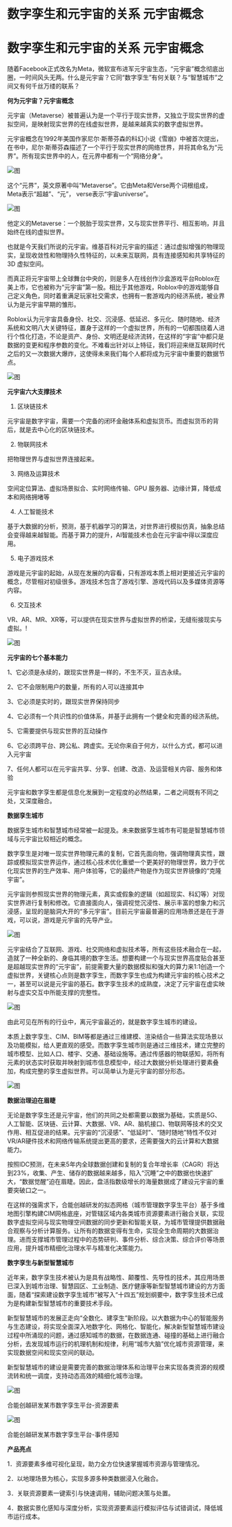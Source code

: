 # 数字孪生和元宇宙的关系 元宇宙概念


# 数字孪生和元宇宙的关系 元宇宙概念

随着Facebook正式改名为Meta，微软宣布进军元宇宙生态，“元宇宙”概念彻底出圈，一时间风头无两。什么是元宇宙？它同“数字孪生”有何关联？与“智慧城市”之间又有何千丝万缕的联系？

**何为元宇宙？元宇宙概念**

元宇宙（Metaverse）被普遍认为是一个平行于现实世界，又独立于现实世界的虚拟空间，是映射现实世界的在线虚拟世界，是越来越真实的数字虚拟世界。

元宇宙概念在1992年美国作家尼尔·斯蒂芬森的科幻小说《雪崩》中被首次提出，在书中，尼尔·斯蒂芬森描述了一个平行于现实世界的网络世界，并将其命名为“元界”。所有现实世界中的人，在元界中都有一个“网络分身”。

![图](https://pic2.zhimg.com/80/v2-888070527cc3c9501e27e19ce480d319_720w.jpg)

这个“元界”，英文原著中叫“Metaverse”。它由Meta和Verse两个词根组成，Meta表示“超越”、“元”， verse表示“宇宙universe”。

![图](https://pic4.zhimg.com/80/v2-eab8ff6b34212085d63b601c2b3f4753_720w.jpg)

他定义的Metaverse：一个脱胎于现实世界，又与现实世界平行、相互影响，并且始终在线的虚拟世界。

也就是今天我们所说的元宇宙。维基百科对元宇宙的描述：通过虚拟增强的物理现实，呈现收敛性和物理持久性特征的，以未来互联网，具有连接感知和共享特征的 3D 虚拟空间。

而真正将元宇宙带上全球舞台中央的，则是多人在线创作沙盒游戏平台Roblox在美上市，它也被称为“元宇宙”第一股。相比于其他游戏，Roblox中的游戏能够自己定义角色，同时着重满足玩家社交需求，也拥有一套游戏内的经济系统，被业界认为是元宇宙早期的雏形。

Roblox认为元宇宙具备身份、社交、沉浸感、低延迟、多元化、随时随地、经济系统和文明八大关键特征，置身于这样的一个虚拟世界，所有的一切都围绕着人进行个性化打造，不论是资产、身份、文明还是经济流转，在这样的“宇宙”中都只是数据的变更和程序参数的变化。不难看出针对以上特征，我们将迎来继互联网时代之后的又一次数据大爆炸，这使得未来我们每个人都将成为元宇宙中重要的数据节点。

![图](https://pic1.zhimg.com/80/v2-88d3bd7a6dab5d81ac7c85d36e2a8f58_720w.jpg)

**元宇宙六大支撑技术**

1. 区块链技术

元宇宙是数字宇宙，需要一个完备的闭环金融体系和虚拟货币。而虚拟货币的背后，就是去中心化的区块链技术。

2. 物联网技术

把物理世界与虚拟世界连接起来。

3. 网络及运算技术

空间定位算法、虚拟场景拟合、实时网络传输、GPU 服务器、边缘计算，降低成本和网络拥堵等

4. 人工智能技术

基于大数据的分析，预测，基于机器学习的算法，对世界进行模拟仿真，抽象总结会变得越来越智能。而基于算力的提升，AI智能技术也会在元宇宙中得以深度应用。

5. 电子游戏技术

游戏是元宇宙的起始，从现在发展的内容看，只有游戏本质上相对更接近元宇宙的概念，尽管相对初级很多。游戏技术包含了游戏引擎、游戏代码以及多媒体资源等内容。

6. 交互技术

VR、AR、MR、XR等，可以提供在现实世界与虚拟世界的桥梁，无缝衔接现实与虚拟。!

![图](https://pic2.zhimg.com/80/v2-6784e0ddd845fd5bb5c91b4658b3dc7d_720w.jpg)

**元宇宙的七个基本能力**

1、它必须是永续的，跟现实世界是一样的，不生不灭，亘古永续。

2、它不会限制用户的数量，所有的人可以连接其中

3、它必须是实时的，跟现实世界保持同步

4、它必须有一个共识性的价值体系，并基于此拥有一个健全和完善的经济系统。

5、它需要提供与现实世界的互动操作

6、它必须跨平台、跨公私、跨虚实。无论你来自于何方，以什么方式，都可以进入元宇宙

7、任何人都可以在元宇宙共享、分享、创建、改造、及运营相关内容、服务和体验

元宇宙和数字孪生都是信息化发展到一定程度的必然结果，二者之间既有不同之处，又深度融合。

**数据孪生城市**

数据孪生城市和智慧城市经常被一起提及。未来数据孪生城市有可能是智慧城市领域与元宇宙比较相近的概念。

数字孪生是对唯一现实世界物理元素的复制，它首先面向物，强调物理真实性，跟踪或模拟现实世界运作，通过核心技术优化重塑一个更美好的物理世界，致力于优化现实世界的生产效率、用户体验等，它的最终产物是作为现实世界镜像的“克隆宇宙”。

元宇宙则参照现实世界的物理元素，真实或假象的逻辑（如超现实、科幻等）对现实世界进行复制和修改。它直接面向人，强调视觉沉浸性、展示丰富的想象力和沉浸感，呈现的是脑洞大开的“多元宇宙”。目前元宇宙最普遍的应用场景还是在于游戏，可以说，游戏是元宇宙的先导产业。

![图](https://pic1.zhimg.com/80/v2-fe842454cee35c87c8d73fc594051fdc_720w.jpg)

元宇宙结合了互联网、游戏、社交网络和虚拟技术等，所有这些技术融合在一起，造就了一种全新的、身临其境的数字生活。想要构建一个与现实世界高度贴合甚至是超越现实世界的“元宇宙”，前提需要大量的数据模拟和强大的算力来1:1创造一个虚拟世界，关键核心点则是数字孪生，而数字孪生也成为构建元宇宙的核心技术之一，甚至可以说是元宇宙的基石。数字孪生技术的成熟度，决定了元宇宙在虚实映射与虚实交互中所能支撑的完整性。

![图](https://pic2.zhimg.com/80/v2-341f2de17939af3d433cfae344d3ece5_720w.jpg)

由此可见在所有的行业中，离元宇宙最近的，就是数字孪生城市的建设。

本质上数字孪生、CIM、BIM等都是通过三维建模、渲染结合一些算法实现场景以及功能模拟，给人更直观的感受。而数字孪生城市则是通过三维技术，建立完整的城市模型、比如人口、楼宇、交通、基础设施等。通过传感器的物联感知，将所有元素的状态实时获取并映射到城市信息模型中，经过大数据分析处理进行要素叠加，构成完整的孪生虚拟世界。可以简单认为是元宇宙的部分形态。

![图](https://pic2.zhimg.com/80/v2-d8e3a9afec1daf139037d74a5be61009_720w.jpg)

**数据治理迫在眉睫**

无论是数字孪生还是元宇宙，他们的共同之处都需要以数据为基础，实质是5G、人工智能、区块链、云计算、大数据、VR、AR、脑机接口、物联网等技术的交叉作用、相互促进的结果。元宇宙的“沉浸感”、“低延时”、“随时随地”特性不仅对VR/AR硬件技术和网络传输系统提出更高的要求，还需要强大的云计算和大数据能力。

按照IDC预测，在未来5年内全球数据创建和复制的复合年增长率（CAGR）将达到23%，收集、产生、储存的数据越来越多，陷入“沉睡”之中的数据也快速扩大，“数据觉醒”迫在眉睫。因此，盘活指数级增长的海量数据成了建设元宇宙的重要突破口之一。

在这样的强需求下，合能创越研发的拟态网格（城市管理数字孪生平台）基于多维地图引擎构建CIM网格底座，对管辖区域内各类城市资源要素进行融合关联，实现数字虚拟空间与现实物理空间数据的同步更新和智能关联，为城市管理提供数据融合观察与分析计算服务。让所有的数据变得有生命，实现全生命周期的大数据治理。进而支撑城市管理过程中的态势研判、事件分析、综合决策、综合评价等场景应用，提升城市精细化治理水平与精准化决策能力。

**数字孪生与新型智慧城市**

近年来，数字孪生技术被认为是具有战略性、颠覆性、先导性的技术，其应用场景已深入到城市治理、智慧园区、工业制造、医疗健康等新型智慧城市建设的方方面面，随着“探索建设数字孪生城市”被写入“十四五”规划纲要中，数字孪生技术已成为是构建新型智慧城市的重要技术手段。

新型智慧城市的发展正走向“全数化、建孪生”新阶段。以大数据为中心的智能服务与生态建设，将实现全面深入地数字化、网格化、智能化，解决新型智慧城市建设过程中所涌现的问题，通过感知城市的数据，在数据连通、碰撞的基础上进行融合分析，去发现城市运行的机理机制和规律，利用“城市大脑”优化城市资源管理，来实现数据空间和现实空间的联动。

新型智慧城市的建设是需要完善的数据治理体系和治理平台来实现各类资源的规模流转和统一调度，支持动态高效的精细化城市治理。

![图](https://pic2.zhimg.com/80/v2-4cf4028989376c5bad843339ad364ae9_720w.jpg)

合能创越研发某市数字孪生平台-资源要素

![图](https://pic2.zhimg.com/80/v2-b0828c571dab2c4625606f1be5017ead_720w.jpg)

合能创越研发某市数字孪生平台-事件感知

**产品亮点**

1．资源要素多维可视化呈现，助力全方位快速掌握城市资源与管理情况。

2．以地理场景为核心，实现多源多种类数据浸入化融合。

3．关联资源要素一键索引与快速调用，辅助问题决策与处置。

4．数据实景化感知与深度分析，实现资源要素运行模拟评估与试错调试，降低城市运行成本。
